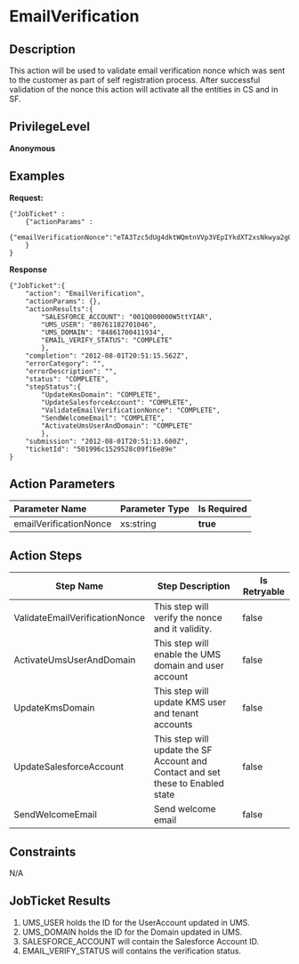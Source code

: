 # EmailVerification
## Description ##

This action will be used to validate email verification nonce which was sent to the customer as part of self registration process. After successful validation of the nonce this action will activate all the entities in CS and in SF.

## PrivilegeLevel ##

**Anonymous**

## Examples ##

**Request:**

	{"JobTicket" :
        {"actionParams" :
            {"emailVerificationNonce":"eTA3Tzc5dUg4dktWQmtnVVp3VEpIYkdXT2xsNkwya2g0K2h6c21LODJ6cz1DZQ"}
        }
    }

**Response**

	{"JobTicket":{
		"action": "EmailVerification",
		"actionParams": {},
		"actionResults":{
			"SALESFORCE_ACCOUNT": "001Q000000W5ttYIAR",
			"UMS_USER": "80761182701046",
			"UMS_DOMAIN": "84861700411934",
			"EMAIL_VERIFY_STATUS": "COMPLETE"
			},
		"completion": "2012-08-01T20:51:15.562Z",
		"errorCategory": "",
		"errorDescription": "",
		"status": "COMPLETE",
		"stepStatus":{
			"UpdateKmsDomain": "COMPLETE",
			"UpdateSalesforceAccount": "COMPLETE",
			"ValidateEmailVerificationNonce": "COMPLETE",
			"SendWelcomeEmail": "COMPLETE",
			"ActivateUmsUserAndDomain": "COMPLETE"
			},
		"submission": "2012-08-01T20:51:13.600Z",
		"ticketId": "501996c1529528c09f16e89e"
	}

## Action Parameters ##

| Parameter Name	| Parameter Type 	| Is Required 	|
| :--	| :--	| :- 	|
| emailVerificationNonce 	| xs:string 	| **true** 	|

## Action Steps ##

| Step Name 	| Step Description 	| Is Retryable 	|
| -----------	| ------------------	| -------------	|
| ValidateEmailVerificationNonce 	| This step will verify the nonce and it validity.	| false 	|
| ActivateUmsUserAndDomain 	| This step will enable the UMS domain and user account 	| false 	|
| UpdateKmsDomain 	| This step will update KMS user and tenant accounts 	| false 	|
| UpdateSalesforceAccount 	| This step will update the SF Account and Contact and set these to Enabled state	| false 	|
| SendWelcomeEmail 	| Send welcome email 	| false 	|

## Constraints ##

N/A

## JobTicket Results ##

1. UMS_USER holds the ID for the UserAccount updated in UMS.
1. UMS_DOMAIN holds the ID for the Domain updated in UMS.
1. SALESFORCE_ACCOUNT will contain the Salesforce Account ID.
1. EMAIL_VERIFY_STATUS will contains the verification status.